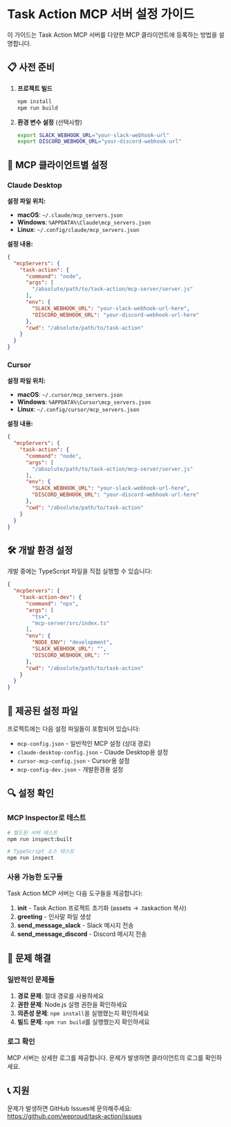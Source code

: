 # Task Action MCP 서버 설정 가이드

이 가이드는 Task Action MCP 서버를 다양한 MCP 클라이언트에 등록하는 방법을 설명합니다.

## 📋 사전 준비

1. **프로젝트 빌드**
   ```bash
   npm install
   npm run build
   ```

2. **환경 변수 설정** (선택사항)
   ```bash
   export SLACK_WEBHOOK_URL="your-slack-webhook-url"
   export DISCORD_WEBHOOK_URL="your-discord-webhook-url"
   ```

## 🔧 MCP 클라이언트별 설정

### Claude Desktop

**설정 파일 위치:**
- **macOS**: `~/.claude/mcp_servers.json`
- **Windows**: `%APPDATA%\Claude\mcp_servers.json`
- **Linux**: `~/.config/claude/mcp_servers.json`

**설정 내용:**
```json
{
  "mcpServers": {
    "task-action": {
      "command": "node",
      "args": [
        "/absolute/path/to/task-action/mcp-server/server.js"
      ],
      "env": {
        "SLACK_WEBHOOK_URL": "your-slack-webhook-url-here",
        "DISCORD_WEBHOOK_URL": "your-discord-webhook-url-here"
      },
      "cwd": "/absolute/path/to/task-action"
    }
  }
}
```

### Cursor

**설정 파일 위치:**
- **macOS**: `~/.cursor/mcp_servers.json`
- **Windows**: `%APPDATA%\Cursor\mcp_servers.json`
- **Linux**: `~/.config/cursor/mcp_servers.json`

**설정 내용:**
```json
{
  "mcpServers": {
    "task-action": {
      "command": "node",
      "args": [
        "/absolute/path/to/task-action/mcp-server/server.js"
      ],
      "env": {
        "SLACK_WEBHOOK_URL": "your-slack-webhook-url-here",
        "DISCORD_WEBHOOK_URL": "your-discord-webhook-url-here"
      },
      "cwd": "/absolute/path/to/task-action"
    }
  }
}
```

## 🛠️ 개발 환경 설정

개발 중에는 TypeScript 파일을 직접 실행할 수 있습니다:

```json
{
  "mcpServers": {
    "task-action-dev": {
      "command": "npx",
      "args": [
        "tsx",
        "mcp-server/src/index.ts"
      ],
      "env": {
        "NODE_ENV": "development",
        "SLACK_WEBHOOK_URL": "",
        "DISCORD_WEBHOOK_URL": ""
      },
      "cwd": "/absolute/path/to/task-action"
    }
  }
}
```

## 📁 제공된 설정 파일

프로젝트에는 다음 설정 파일들이 포함되어 있습니다:

- `mcp-config.json` - 일반적인 MCP 설정 (상대 경로)
- `claude-desktop-config.json` - Claude Desktop용 설정
- `cursor-mcp-config.json` - Cursor용 설정  
- `mcp-config-dev.json` - 개발환경용 설정

## 🔍 설정 확인

### MCP Inspector로 테스트

```bash
# 빌드된 서버 테스트
npm run inspect:built

# TypeScript 소스 테스트
npm run inspect
```

### 사용 가능한 도구들

Task Action MCP 서버는 다음 도구들을 제공합니다:

1. **init** - Task Action 프로젝트 초기화 (assets → .taskaction 복사)
2. **greeting** - 인사말 파일 생성
3. **send_message_slack** - Slack 메시지 전송
4. **send_message_discord** - Discord 메시지 전송

## 🚨 문제 해결

### 일반적인 문제들

1. **경로 문제**: 절대 경로를 사용하세요
2. **권한 문제**: Node.js 실행 권한을 확인하세요
3. **의존성 문제**: `npm install`을 실행했는지 확인하세요
4. **빌드 문제**: `npm run build`를 실행했는지 확인하세요

### 로그 확인

MCP 서버는 상세한 로그를 제공합니다. 문제가 발생하면 클라이언트의 로그를 확인하세요.

## 📞 지원

문제가 발생하면 GitHub Issues에 문의해주세요:
https://github.com/weproud/task-action/issues

